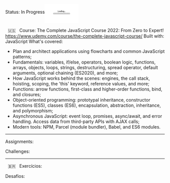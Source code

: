 Status: In Progress<img src="img/loading.gif" height="60" align="middle"></img>

&nbsp; 🇺🇸 &nbsp; 
Course: The Complete JavaScript Course 2022: From Zero to Expert! https://www.udemy.com/course/the-complete-javascript-course/
Built with: JavaScript
What's covered:
- Plan and architect applications using flowcharts and common JavaScript patterns;
- Fundamentals: variables, if/else, operators, boolean logic, functions, arrays, objects, loops, strings, destructuring, spread operator, default arguments, optional chaining (ES2020), and more;
- How JavaScript works behind the scenes: engines, the call stack, hoisting, scoping, the 'this' keyword, reference values, and more;
- Functions: arrow functions, first-class and higher-order functions, bind, and closures;
- Object-oriented programming: prototypal inheritance, constructor functions (ES5), classes (ES6), encapsulation, abstraction, inheritance, and polymorphism;
- Asynchronous JavaScript: event loop, promises, async/await, and error handling. Access data from third-party APIs with AJAX calls;
- Modern tools: NPM, Parcel (module bundler), Babel, and ES6 modules.

------------------------------------------------------------------------------------------------------------------------------------------------------- 

 

Assignments:



 

Challenges:

 

 

------------------------------------------------------------------------------------------------------------------------------------------------------- 

 

 

&nbsp; 🇧🇷 &nbsp; 
Exercícios:





Desafios:


